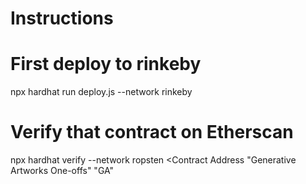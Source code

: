 # Instructions

# First deploy to rinkeby
npx hardhat run deploy.js --network rinkeby

# Verify that contract on Etherscan
npx hardhat verify --network ropsten <Contract Address "Generative Artworks One-offs" "GA"

